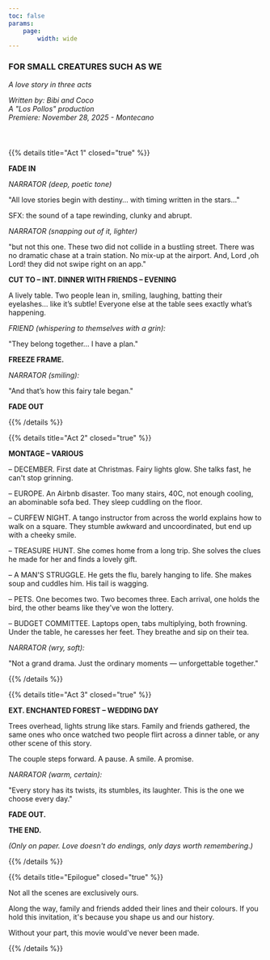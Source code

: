 ```yaml
---
toc: false
params:
    page:
        width: wide
---
```


### FOR SMALL CREATURES SUCH AS WE

_A love story in three acts_

_Written by: Bibi and Coco_<br />
_A "Los Pollos" production_<br />
_Premiere: November 28, 2025 - Montecano_

[//]: # (TODO: Use tailwind)
<div style="height: 25px"></div>

{{% details title="Act 1" closed="true" %}}

**FADE IN**

_NARRATOR (deep, poetic tone)_

"All love stories begin with destiny… with timing written in the stars…"

SFX: the sound of a tape rewinding, clunky and abrupt.

_NARRATOR (snapping out of it, lighter)_

"but not this one. These two did not collide in a bustling street. There was no dramatic chase at a train station. No mix-up at the airport. And, Lord ,oh Lord! they did not swipe right on an app."

**CUT TO – INT. DINNER WITH FRIENDS – EVENING**

A lively table. Two people lean in, smiling, laughing, batting their eyelashes... like it’s subtle! Everyone else at the table sees exactly what’s happening.

_FRIEND (whispering to themselves with a grin):_

"They belong together... I have a plan."

**FREEZE FRAME.**

_NARRATOR (smiling):_

"And that’s how this fairy tale began."

**FADE OUT**

{{% /details %}}

{{% details title="Act 2" closed="true" %}}

**MONTAGE – VARIOUS**

– DECEMBER. First date at Christmas. Fairy lights glow. She talks fast, he can't stop grinning.

– EUROPE. An Airbnb disaster. Too many stairs, 40C, not enough cooling, an abominable sofa bed. They sleep cuddling on the floor.

– CURFEW NIGHT. A tango instructor from across the world explains how to walk on a square. They stumble awkward and uncoordinated, but end up with a cheeky smile. 

– TREASURE HUNT. She comes home from a long trip. She solves the clues he made for her and finds a lovely gift.

– A MAN'S STRUGGLE. He gets the flu, barely hanging to life. She makes soup and cuddles him. His tail is wagging.

– PETS. One becomes two. Two becomes three. Each arrival, one holds the bird, the other beams like they've won the lottery.

– BUDGET COMMITTEE. Laptops open, tabs multiplying, both frowning. Under the table, he caresses her feet. They breathe and sip on their tea.

_NARRATOR (wry, soft):_

"Not a grand drama. Just the ordinary moments — unforgettable together."

{{% /details %}}

{{% details title="Act 3" closed="true" %}}

**EXT. ENCHANTED FOREST – WEDDING DAY**

Trees overhead, lights strung like stars. Family and friends gathered, the same ones who once watched two people flirt across a dinner table, or any other scene of this story.

The couple steps forward. A pause. A smile. A promise.

_NARRATOR (warm, certain):_

"Every story has its twists, its stumbles, its laughter. This is the one we choose every day."

**FADE OUT.**

**THE END.**

_(Only on paper. Love doesn't do endings, only days worth remembering.)_

{{% /details %}}

{{% details title="Epilogue" closed="true" %}}

Not all the scenes are exclusively ours.

Along the way, family and friends added their lines and their colours. If you hold this invitation, it's because you shape us and our history.

Without your part, this movie would've never been made.

{{% /details %}}